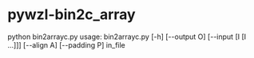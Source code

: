 # pywzl-bin2c_array

python bin2arrayc.py
usage: bin2arrayc.py [-h] [--output O] [--input [I [I ...]]] [--align A]
                     [--padding P]
                     in_file